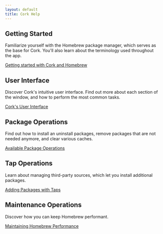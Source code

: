 ```yaml
---
layout: default
title: Cork Help
---
```


## Getting Started

Familiarize yourself with the Homebrew package manager, which serves as the base for Cork. You'll also learn about the terminology used throughout the app.

[Getting started with Cork and Homebrew](/getting-started/main.html)

## User Interface

Discover Cork's intuitive user interface. Find out more about each section of the window, and how to perform the most common tasks.

[Cork's User Interface](/user-interface/main.html)

## Package Operations

Find out how to install an uninstall packages, remove packages that are not needed anymore, and clear various caches.

[Available Package Operations](/package-operations/main.html)

## Tap Operations

Learn about managing third-party sources, which let you install additional packages. 

[Adding Packages with Taps](/tap-operations/main.html)

## Maintenance Operations

Discover how you can keep Homebrew performant.

[Maintaining Homebrew Performance](/maintenance-operations/main.html)

